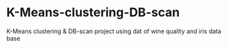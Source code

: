 # K-Means-clustering-DB-scan
K-Means clustering &amp; DB-scan project using dat of wine quality and iris data base

